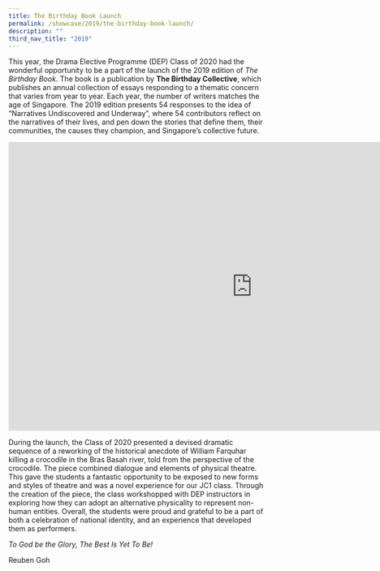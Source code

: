 ```yaml
---
title: The Birthday Book Launch
permalink: /showcase/2019/the-birthday-book-launch/
description: ""
third_nav_title: "2019"
---
```

This year, the Drama Elective Programme (DEP) Class of 2020 had the wonderful opportunity to be a part of the launch of the 2019 edition of&nbsp;_The Birthday Book_. The book is a publication by&nbsp;**The Birthday Collective**, which publishes an annual collection of essays responding to a thematic concern that varies from year to year. Each year, the number of writers matches the age of Singapore. The 2019 edition presents 54 responses to the idea of “Narratives Undiscovered and Underway”, where 54 contributors reflect on the narratives of their lives, and pen down the stories that define them, their communities, the causes they champion, and Singapore’s collective future.

<iframe allowfullscreen="true" height="569" width="960" frameborder="0" src="https://docs.google.com/presentation/d/e/2PACX-1vQkXwWCgQA2MoBtPZs9kze3mu8NbYsaZHoPS69zdmXOtRBjJprJbOaMBWDCG6tgMYYywFW7VO6x3UGZ/embed?start=false&amp;loop=false&amp;delayms=3000"></iframe>

During the launch, the Class of 2020 presented a devised dramatic sequence of a reworking of the historical anecdote of William Farquhar killing a crocodile in the Bras Basah river, told from the perspective of the crocodile. The piece combined dialogue and elements of physical theatre. This gave the students a fantastic opportunity to be exposed to new forms and styles of theatre and was a novel experience for our JC1 class. Through the creation of the piece, the class workshopped with DEP instructors in exploring how they can adopt an alternative physicality to represent non-human entities. Overall, the students were proud and grateful to be a part of both a celebration of national identity, and an experience that developed them as performers.

  

_To God be the Glory, The Best Is Yet To Be!_

Reuben Goh